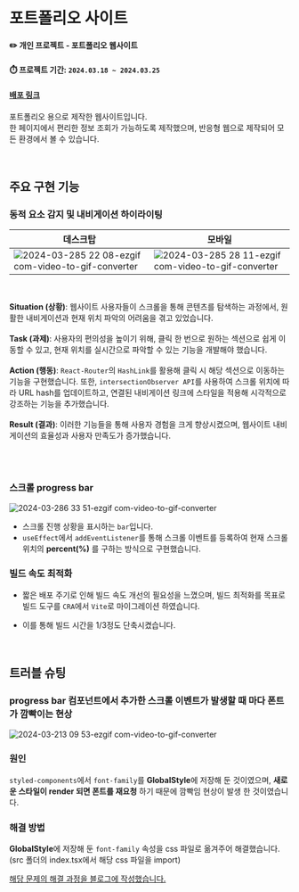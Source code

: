 # 포트폴리오 사이트
#### ✏️ 개인 프로젝트 - 포트폴리오 웹사이트
#### ⏱️ 프로젝트 기간: `2024.03.18 ~ 2024.03.25`
#### [배포 링크](https://yujunsun0.github.io/)

포트폴리오 용으로 제작한 웹사이트입니다.<br />
한 페이지에서 편리한 정보 조회가 가능하도록 제작했으며, 반응형 웹으로 제작되어 모든 환경에서 볼 수 있습니다.<br />

<br />

## 주요 구현 기능

### 동적 요소 감지 및 내비게이션 하이라이팅

|데스크탑|모바일|
|--|--|
|![2024-03-285 22 08-ezgif com-video-to-gif-converter](https://github.com/kimtjrgus/Salog/assets/120611048/304d9238-c945-44d4-b4a4-0b2eb7b8eb46)|![2024-03-285 28 11-ezgif com-video-to-gif-converter](https://github.com/kimtjrgus/Salog/assets/120611048/32eab9c3-c08d-4f25-be05-8dee62e7d081)|

<br />

**Situation (상황)**: 웹사이트 사용자들이 스크롤을 통해 콘텐츠를 탐색하는 과정에서, 원활한 내비게이션과 현재 위치 파악의 어려움을 겪고 있었습니다.
<br />
<br />
**Task (과제)**: 사용자의 편의성을 높이기 위해, 클릭 한 번으로 원하는 섹션으로 쉽게 이동할 수 있고, 현재 위치를 실시간으로 파악할 수 있는 기능을 개발해야 했습니다.
<br />
<br />
**Action (행동)**: `React-Router`의 `HashLink`를 활용해 클릭 시 해당 섹션으로 이동하는 기능을 구현했습니다. 또한, `intersectionObserver API`를 사용하여 스크롤 위치에 따라 URL hash를 업데이트하고, 연결된 내비게이션 링크에 스타일을 적용해 시각적으로 강조하는 기능을 추가했습니다.
<br />
<br />
**Result (결과)**: 이러한 기능들을 통해 사용자 경험을 크게 향상시켰으며, 웹사이트 내비게이션의 효율성과 사용자 만족도가 증가했습니다.

<br />
<br />

### 스크롤 progress bar

![2024-03-286 33 51-ezgif com-video-to-gif-converter](https://github.com/YujunSun0/YujunSun0.github.io/assets/120611048/a5c9d8a3-02d3-4ed8-b82e-332410ba4faf)

- 스크롤 진행 상황을 표시하는 `bar`입니다.
- `useEffect`에서 `addEventListener`를 통해 스크롤 이벤트를 등록하여 현재 스크롤 위치의 **percent(%)** 를 구하는 방식으로 구현했습니다.

### 빌드 속도 최적화

- 짧은 배포 주기로 인해 빌드 속도 개선의 필요성을 느꼈으며, 빌드 최적화를 목표로 빌드 도구를 `CRA`에서 `Vite`로 마이그레이션 하였습니다.
- 이를 통해 빌드 시간을 1/3정도 단축시켰습니다.

  <br />


## 트러블 슈팅

### progress bar 컴포넌트에서 추가한 스크롤 이벤트가 발생할 때 마다 폰트가 깜빡이는 현상

![2024-03-213 09 53-ezgif com-video-to-gif-converter](https://github.com/YujunSun0/YujunSun0.github.io/assets/120611048/2387863a-78c9-4dab-b25d-b3b77b20826b)

### 원인
`styled-components`에서 `font-family`를 **GlobalStyle**에 저장해 둔 것이였으며, **새로운 스타일이 render 되면 폰트를 재요청** 하기 때문에 깜빡임 현상이 발생 한 것이였습니다.

### 해결 방법
**GlobalStyle**에 저장해 둔 `font-family` 속성을 css 파일로 옮겨주어 해결했습니다. (src 폴더의 index.tsx에서 해당 css 파일을 import)

<a href="https://velog.io/@yujunsun0/React-%EB%A0%8C%EB%8D%94%EB%A7%81-%EC%8A%A4%ED%81%AC%EB%A1%A4-%EC%9D%B4%EB%B2%A4%ED%8A%B8-%EB%B0%9C%EC%83%9D-%EC%8B%9C-%ED%8F%B0%ED%8A%B8-%EA%B9%9C%EB%B9%A1%EC%9E%84-Feat.-styled-componets" target="_blank">해당 문제의 해결 과정을 블로그에 작성했습니다.</a>

